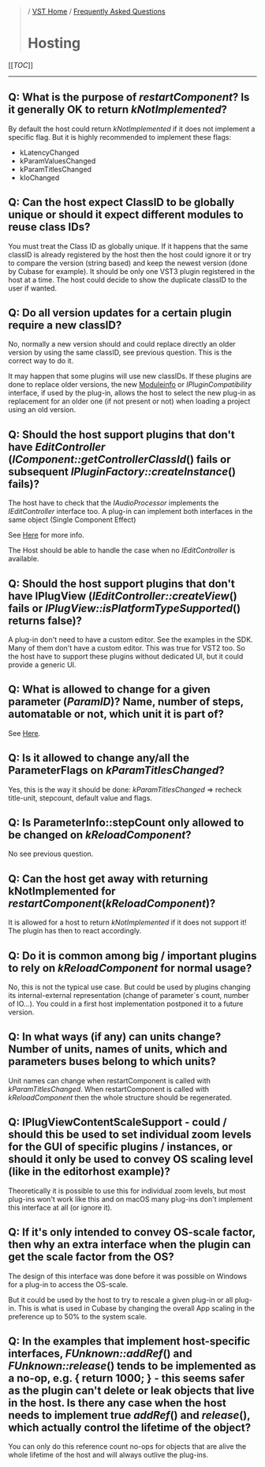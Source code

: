 >/ [VST Home](../) / [Frequently Asked Questions](Index.md)
>
># Hosting

[[_TOC_]]

---

## Q: What is the purpose of *restartComponent*? Is it generally OK to return *kNotImplemented*?

By default the host could return *kNotImplemented* if it does not implement a specific flag. But it is highly recommended to implement these flags:

- kLatencyChanged
- kParamValuesChanged
- kParamTitlesChanged
- kIoChanged

## Q: Can the host expect ClassID to be globally unique or should it expect different modules to reuse class IDs?

You must treat the Class ID as globally unique.
If it happens that the same classID is already registered by the host then the host could ignore it or try to compare the version (string based) and keep the newest version (done by Cubase for example). It should be only one VST3 plugin registered in the host at a time. The host could decide to show the duplicate classID to the user if wanted.

## Q: Do all version updates for a certain plugin require a new classID?

No, normally a new version should and could replace directly an older version by using the same classID, see previous question. This is the correct way to do it.

It may happen that some plugins will use new classIDs. If these plugins are done to replace older versions, the new [Moduleinfo](../Technical+Documentation/VST+Module+Architecture/ModuleInfo-JSON.md) or *IPluginCompatibility* interface, if used by the plug-in, allows the host to select the new plug-in as replacement for an older one (if not present or not) when loading a project using an old version.

## Q: Should the host support plugins that don't have *EditController* (*IComponent::getControllerClassId*() fails or subsequent *IPluginFactory::createInstance*() fails)?

The host have to check that the *IAudioProcessor* implements the *IEditController* interface too. A plug-in can implement both interfaces in the same object (Single Component Effect)

See [Here](../Technical+Documentation/API+Documentation/Index.md#creation-and-initialization-from-host-point-of-view) for more info.

The Host should be able to handle the case when no *IEditController* is available.

## Q: Should the host support plugins that don't have IPlugView (*IEditController::createView*() fails or *IPlugView::isPlatformTypeSupported*() returns false)?

A plug-in don't need to have a custom editor. See the examples in the SDK. Many of them don't have a custom editor. This was true for VST2 too. So the host have to support these plugins without dedicated UI, but it could provide a generic UI.

## Q: What is allowed to change for a given parameter (*ParamID*)? Name, number of steps, automatable or not, which unit it is part of?

See [Here](../Technical+Documentation/Parameters+Automation/Index.md#parameter-titles-default-values-or-flags-have-changed).

## Q: Is it allowed to change any/all the ParameterFlags on *kParamTitlesChanged*?

Yes, this is the way it should be done: *kParamTitlesChanged* => recheck title-unit, stepcount, default value and flags.

## Q: Is ParameterInfo::stepCount only allowed to be changed on *kReloadComponent*?

No see previous question.

## Q: Can the host get away with returning kNotImplemented for *restartComponent*(*kReloadComponent*)?

It is allowed for a host to return *kNotImplemented* if it does not support it! The plugin has then to react accordingly.

## Q: Do it is common among big / important plugins to rely on *kReloadComponent* for normal usage?

No, this is not the typical use case. But could be used by plugins changing its internal-external representation (change of parameter´s count, number of IO...). You could in a first host implementation postponed it to a future version.

## Q: In what ways (if any) can units change? Number of units, names of units, which and parameters buses belong to which units?

Unit names can change when restartComponent is called with *kParamTitlesChanged*.
When restartComponent is called with *kReloadComponent* then the whole structure should be regenerated.

## Q: IPlugViewContentScaleSupport - could / should this be used to set individual zoom levels for the GUI of specific plugins / instances, or should it only be used to convey OS scaling level (like in the editorhost example)?

Theoretically it is possible to use this for individual zoom levels, but most plug-ins won't work like this and on macOS many plug-ins don't implement this interface at all (or ignore it).

## Q: If it's only intended to convey OS-scale factor, then why an extra interface when the plugin can get the scale factor from the OS?

The design of this interface was done before it was possible on Windows for a plug-in to access the OS-scale.

But it could be used by the host to try to rescale a given plug-in or all plug-in. This is what is used in Cubase by changing the overall App scaling in the preference up to 50% to the system scale.

## Q: In the examples that implement host-specific interfaces, *FUnknown::addRef*() and *FUnknown::release*() tends to be implemented as a no-op, e.g. { return 1000; } - this seems safer as the plugin can't delete or leak objects that live in the host. Is there any case when the host needs to implement true *addRef*() and *release*(), which actually control the lifetime of the object?

You can only do this reference count no-ops for objects that are alive the whole lifetime of the host and will always outlive the plug-ins.
